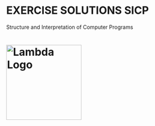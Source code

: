 # EXERCISE SOLUTIONS SICP

Structure and Interpretation of Computer Programs 

# <img src='https://upload.wikimedia.org/wikipedia/commons/8/8f/Orange_lambda.svg' height='200' alt='Lambda Logo' />
